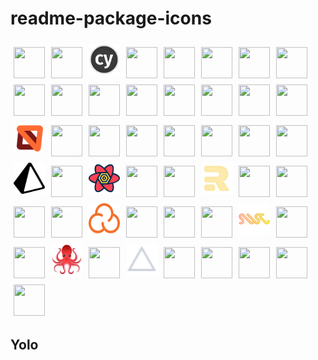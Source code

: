 # readme-package-icons

<!-- readme-package-icons -->
<p align="left"><img style="margin: 5px" width="50" height="50" src="https://cdn.jsdelivr.net/gh/devicons/devicon/icons/angularjs/angularjs-original.svg" /><img style="margin: 5px" width="50" height="50" src="https://cdn.jsdelivr.net/gh/devicons/devicon/icons/babel/babel-original.svg" /><img style="margin: 5px" width="50" height="50" src="https://raw.githubusercontent.com/jpb06/readme-package-icons/main/icons/cypress.png" /><img style="margin: 5px" width="50" height="50" src="https://cdn.jsdelivr.net/gh/devicons/devicon/icons/discordjs/discordjs-original.svg" /><img style="margin: 5px" width="50" height="50" src="https://cdn.jsdelivr.net/gh/devicons/devicon/icons/docker/docker-original.svg" /><img style="margin: 5px" width="50" height="50" src="https://cdn.jsdelivr.net/gh/devicons/devicon/icons/eslint/eslint-original.svg" /><img style="margin: 5px" width="50" height="50" src="https://cdn.jsdelivr.net/gh/devicons/devicon/icons/express/express-original.svg" /><img style="margin: 5px" width="50" height="50" src="https://cdn.jsdelivr.net/gh/devicons/devicon/icons/gatsby/gatsby-plain.svg" /><img style="margin: 5px" width="50" height="50" src="https://cdn.jsdelivr.net/gh/devicons/devicon/icons/git/git-original.svg" /><img style="margin: 5px" width="50" height="50" src="https://cdn.jsdelivr.net/gh/devicons/devicon/icons/graphql/graphql-plain.svg" /><img style="margin: 5px" width="50" height="50" src="https://cdn.jsdelivr.net/gh/devicons/devicon/icons/jasmine/jasmine-plain.svg" /><img style="margin: 5px" width="50" height="50" src="https://cdn.jsdelivr.net/gh/devicons/devicon/icons/javascript/javascript-original.svg" /><img style="margin: 5px" width="50" height="50" src="https://cdn.jsdelivr.net/gh/devicons/devicon/icons/jest/jest-plain.svg" /><img style="margin: 5px" width="50" height="50" src="https://cdn.jsdelivr.net/gh/devicons/devicon/icons/materialui/materialui-original.svg" /><img style="margin: 5px" width="50" height="50" src="https://cdn.jsdelivr.net/gh/devicons/devicon/icons/mocha/mocha-plain.svg" /><img style="margin: 5px" width="50" height="50" src="https://cdn.jsdelivr.net/gh/devicons/devicon/icons/mongodb/mongodb-original.svg" /><img style="margin: 5px" width="50" height="50" src="https://raw.githubusercontent.com/jpb06/readme-package-icons/main/icons/msw.svg" /><img style="margin: 5px" width="50" height="50" src="https://cdn.jsdelivr.net/gh/devicons/devicon/icons/mysql/mysql-original.svg" /><img style="margin: 5px" width="50" height="50" src="https://cdn.jsdelivr.net/gh/devicons/devicon/icons/nestjs/nestjs-plain.svg" /><img style="margin: 5px" width="50" height="50" src="https://cdn.jsdelivr.net/gh/devicons/devicon/icons/nextjs/nextjs-original.svg" /><img style="margin: 5px" width="50" height="50" src="https://cdn.jsdelivr.net/gh/devicons/devicon/icons/nginx/nginx-original.svg" /><img style="margin: 5px" width="50" height="50" src="https://cdn.jsdelivr.net/gh/devicons/devicon/icons/nodejs/nodejs-original.svg" /><img style="margin: 5px" width="50" height="50" src="https://cdn.jsdelivr.net/gh/devicons/devicon/icons/npm/npm-original-wordmark.svg" /><img style="margin: 5px" width="50" height="50" src="https://cdn.jsdelivr.net/gh/devicons/devicon/icons/nuxtjs/nuxtjs-original.svg" /><img style="margin: 5px" width="50" height="50" src="https://raw.githubusercontent.com/jpb06/readme-package-icons/main/icons/prisma.svg" /><img style="margin: 5px" width="50" height="50" src="https://cdn.jsdelivr.net/gh/devicons/devicon/icons/react/react-original.svg" /><img style="margin: 5px" width="50" height="50" src="https://raw.githubusercontent.com/jpb06/readme-package-icons/main/icons/react-query.svg" /><img style="margin: 5px" width="50" height="50" src="https://cdn.jsdelivr.net/gh/devicons/devicon/icons/redis/redis-original.svg" /><img style="margin: 5px" width="50" height="50" src="https://cdn.jsdelivr.net/gh/devicons/devicon/icons/redux/redux-original.svg" /><img style="margin: 5px" width="50" height="50" src="https://raw.githubusercontent.com/jpb06/readme-package-icons/main/icons/remix.png" /><img style="margin: 5px" width="50" height="50" src="https://cdn.jsdelivr.net/gh/devicons/devicon/icons/rust/rust-plain.svg" /><img style="margin: 5px" width="50" height="50" src="https://cdn.jsdelivr.net/gh/devicons/devicon/icons/sass/sass-original.svg" /><img style="margin: 5px" width="50" height="50" src="https://cdn.jsdelivr.net/gh/devicons/devicon/icons/sequelize/sequelize-original.svg" /><img style="margin: 5px" width="50" height="50" src="https://cdn.jsdelivr.net/gh/devicons/devicon/icons/socketio/socketio-original.svg" /><img style="margin: 5px" width="50" height="50" src="https://raw.githubusercontent.com/jpb06/readme-package-icons/main/icons/sonarcloud.svg" /><img style="margin: 5px" width="50" height="50" src="https://cdn.jsdelivr.net/gh/devicons/devicon/icons/sqlite/sqlite-original.svg" /><img style="margin: 5px" width="50" height="50" src="https://cdn.jsdelivr.net/gh/devicons/devicon/icons/storybook/storybook-original.svg" /><img style="margin: 5px" width="50" height="50" src="https://cdn.jsdelivr.net/gh/devicons/devicon/icons/svelte/svelte-original.svg" /><img style="margin: 5px" width="50" height="50" src="https://raw.githubusercontent.com/jpb06/readme-package-icons/main/icons/swc.svg" /><img style="margin: 5px" width="50" height="50" src="https://cdn.jsdelivr.net/gh/devicons/devicon/icons/tailwindcss/tailwindcss-plain.svg" /><img style="margin: 5px" width="50" height="50" src="https://cdn.jsdelivr.net/gh/devicons/devicon/icons/terraform/terraform-original.svg" /><img style="margin: 5px" width="50" height="50" src="https://raw.githubusercontent.com/jpb06/readme-package-icons/main/icons/testing-library.png" /><img style="margin: 5px" width="50" height="50" src="https://cdn.jsdelivr.net/gh/devicons/devicon/icons/typescript/typescript-original.svg" /><img style="margin: 5px" width="50" height="50" src="https://raw.githubusercontent.com/jpb06/readme-package-icons/main/icons/vercel.svg" /><img style="margin: 5px" width="50" height="50" src="https://cdn.jsdelivr.net/gh/devicons/devicon/icons/vscode/vscode-original.svg" /><img style="margin: 5px" width="50" height="50" src="https://cdn.jsdelivr.net/gh/devicons/devicon/icons/vuejs/vuejs-original.svg" /><img style="margin: 5px" width="50" height="50" src="https://cdn.jsdelivr.net/gh/devicons/devicon/icons/webpack/webpack-original.svg" /><img style="margin: 5px" width="50" height="50" src="https://cdn.jsdelivr.net/gh/devicons/devicon/icons/webstorm/webstorm-original.svg" /><img style="margin: 5px" width="50" height="50" src="https://cdn.jsdelivr.net/gh/devicons/devicon/icons/yarn/yarn-original.svg" /></p>

## Yolo

